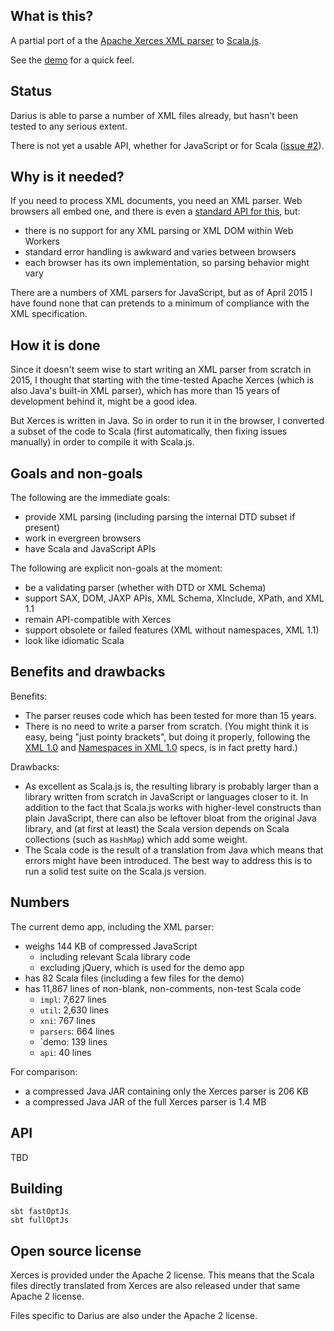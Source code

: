 ## What is this?

A partial port of a the [Apache Xerces XML parser][xerces] to [Scala.js][scalajs].

See the [demo][demo] for a quick feel.

## Status

Darius is able to parse a number of XML files already, but hasn't been tested to any serious extent.

There is not yet a usable API, whether for JavaScript or for Scala ([issue #2][issue2]).

## Why is it needed?

If you need to process XML documents, you need an XML parser. Web browsers all embed one, and there is even a [standard
API for this][domparser], but:
 
- there is no support for any XML parsing or XML DOM within Web Workers
- standard error handling is awkward and varies between browsers
- each browser has its own implementation, so parsing behavior might vary
  
There are a numbers of XML parsers for JavaScript, but as of April 2015 I have found none that can pretends to a minimum
of compliance with the XML specification.

## How it is done

Since it doesn't seem wise to start writing an XML parser from scratch in 2015, I thought that starting with the
time-tested Apache Xerces (which is also Java's built-in XML parser), which has more than 15 years of development behind
it, might be a good idea.

But Xerces is written in Java. So in order to run it in the browser, I converted a subset of the code to Scala (first
automatically, then fixing issues manually) in order to compile it with Scala.js.

## Goals and non-goals

The following are the immediate goals:

- provide XML parsing (including parsing the internal DTD subset if present)
- work in evergreen browsers
- have Scala and JavaScript APIs 

The following are explicit non-goals at the moment:

- be a validating parser (whether with DTD or XML Schema)
- support SAX, DOM, JAXP APIs, XML Schema, XInclude, XPath, and XML 1.1
- remain API-compatible with Xerces
- support obsolete or failed features (XML without namespaces, XML 1.1)
- look like idiomatic Scala

## Benefits and drawbacks

Benefits:

- The parser reuses code which has been tested for more than 15 years.
- There is no need to write a parser from scratch. (You might think it is easy, being "just pointy brackets", but
  doing it properly, following the [XML 1.0][xml10] and [Namespaces in XML 1.0][xmlns10] specs, is in fact pretty hard.)

Drawbacks:

- As excellent as Scala.js is, the resulting library is probably larger than a library written from scratch in
  JavaScript or languages closer to it. In addition to the fact that Scala.js works with higher-level constructs than
  plain JavaScript, there can also be leftover bloat from the original Java library, and (at first at least) the Scala
  version depends on Scala collections (such as `HashMap`) which add some weight.
- The Scala code is the result of a translation from Java which means that errors might have been introduced. The best
  way to address this is to run a solid test suite on the Scala.js version.

## Numbers

The current demo app, including the XML parser:
 
- weighs 144 KB of compressed JavaScript
    - including relevant Scala library code
    - excluding jQuery, which is used for the demo app
- has 82 Scala files (including a few files for the demo)
- has 11,867 lines of non-blank, non-comments, non-test Scala code
    - `impl`: 7,627 lines 
    - `util`: 2,630 lines
    - `xni`: 767 lines
    - `parsers`: 664 lines
    - `demo: 139 lines
    - `api`: 40 lines
    
For comparison:

- a compressed Java JAR containing only the Xerces parser is 206 KB
- a compressed Java JAR of the full Xerces parser is 1.4 MB

## API

TBD

## Building

```
sbt fastOptJs
sbt fullOptJs
```

## Open source license

Xerces is provided under the Apache 2 license. This means that the Scala files directly translated from Xerces are also
released under that same Apache 2 license.

Files specific to Darius are also under the Apache 2 license. 

[xerces]: https://xerces.apache.org/xerces2-j/

[scalajs]: http://www.scala-js.org/

[demo]: http://ebruchez.github.io/darius.js/

[issue2]: https://github.com/ebruchez/darius.js/issues/2

[domparser]: https://developer.mozilla.org/en-US/docs/Web/API/DOMParser

[xml10]: http://www.w3.org/TR/REC-xml/

[xmlns10]: http://www.w3.org/TR/REC-xml-names/
